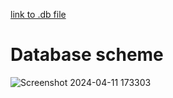 [link to .db file](https://github.com/fpmi-tp2024/tpmp-gpd-lab5-quilboars/blob/main/hippodrome.db)

# Database scheme
![Screenshot 2024-04-11 173303](https://github.com/fpmi-tp2024/tpmp-gpd-lab5-quilboars/assets/137906229/a8f9c393-18b2-40e7-8dee-1c14ab7724ac)
